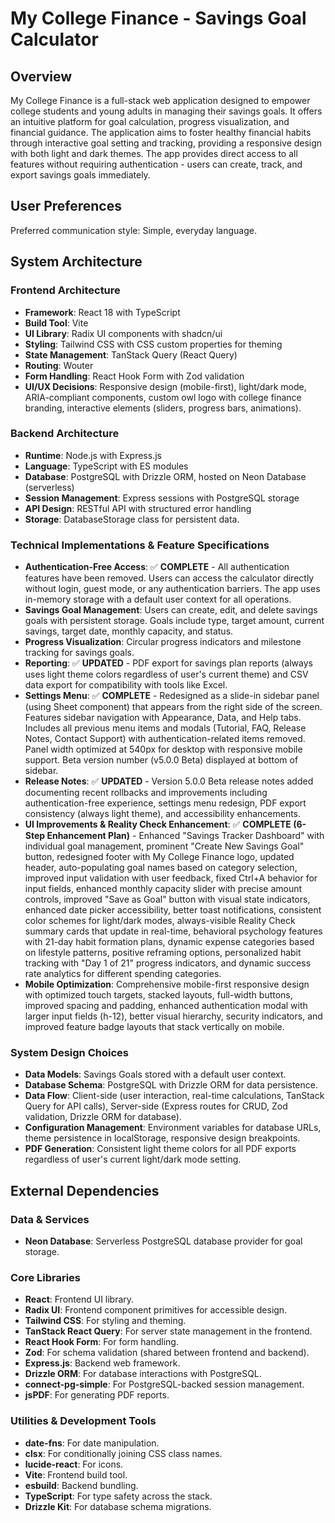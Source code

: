 # My College Finance - Savings Goal Calculator

## Overview
My College Finance is a full-stack web application designed to empower college students and young adults in managing their savings goals. It offers an intuitive platform for goal calculation, progress visualization, and financial guidance. The application aims to foster healthy financial habits through interactive goal setting and tracking, providing a responsive design with both light and dark themes. The app provides direct access to all features without requiring authentication - users can create, track, and export savings goals immediately.

## User Preferences
Preferred communication style: Simple, everyday language.

## System Architecture

### Frontend Architecture
- **Framework**: React 18 with TypeScript
- **Build Tool**: Vite
- **UI Library**: Radix UI components with shadcn/ui
- **Styling**: Tailwind CSS with CSS custom properties for theming
- **State Management**: TanStack Query (React Query)
- **Routing**: Wouter
- **Form Handling**: React Hook Form with Zod validation
- **UI/UX Decisions**: Responsive design (mobile-first), light/dark mode, ARIA-compliant components, custom owl logo with college finance branding, interactive elements (sliders, progress bars, animations).

### Backend Architecture
- **Runtime**: Node.js with Express.js
- **Language**: TypeScript with ES modules
- **Database**: PostgreSQL with Drizzle ORM, hosted on Neon Database (serverless)
- **Session Management**: Express sessions with PostgreSQL storage
- **API Design**: RESTful API with structured error handling
- **Storage**: DatabaseStorage class for persistent data.

### Technical Implementations & Feature Specifications
- **Authentication-Free Access**: ✅ **COMPLETE** - All authentication features have been removed. Users can access the calculator directly without login, guest mode, or any authentication barriers. The app uses in-memory storage with a default user context for all operations.
- **Savings Goal Management**: Users can create, edit, and delete savings goals with persistent storage. Goals include type, target amount, current savings, target date, monthly capacity, and status.
- **Progress Visualization**: Circular progress indicators and milestone tracking for savings goals.
- **Reporting**: ✅ **UPDATED** - PDF export for savings plan reports (always uses light theme colors regardless of user's current theme) and CSV data export for compatibility with tools like Excel.
- **Settings Menu**: ✅ **COMPLETE** - Redesigned as a slide-in sidebar panel (using Sheet component) that appears from the right side of the screen. Features sidebar navigation with Appearance, Data, and Help tabs. Includes all previous menu items and modals (Tutorial, FAQ, Release Notes, Contact Support) with authentication-related items removed. Panel width optimized at 540px for desktop with responsive mobile support. Beta version number (v5.0.0 Beta) displayed at bottom of sidebar.
- **Release Notes**: ✅ **UPDATED** - Version 5.0.0 Beta release notes added documenting recent rollbacks and improvements including authentication-free experience, settings menu redesign, PDF export consistency (always light theme), and accessibility enhancements.
- **UI Improvements & Reality Check Enhancement**: ✅ **COMPLETE (6-Step Enhancement Plan)** - Enhanced "Savings Tracker Dashboard" with individual goal management, prominent "Create New Savings Goal" button, redesigned footer with My College Finance logo, updated header, auto-populating goal names based on category selection, improved input validation with user feedback, fixed Ctrl+A behavior for input fields, enhanced monthly capacity slider with precise amount controls, improved "Save as Goal" button with visual state indicators, enhanced date picker accessibility, better toast notifications, consistent color schemes for light/dark modes, always-visible Reality Check summary cards that update in real-time, behavioral psychology features with 21-day habit formation plans, dynamic expense categories based on lifestyle patterns, positive reframing options, personalized habit tracking with "Day 1 of 21" progress indicators, and dynamic success rate analytics for different spending categories.
- **Mobile Optimization**: Comprehensive mobile-first responsive design with optimized touch targets, stacked layouts, full-width buttons, improved spacing and padding, enhanced authentication modal with larger input fields (h-12), better visual hierarchy, security indicators, and improved feature badge layouts that stack vertically on mobile.

### System Design Choices
- **Data Models**: Savings Goals stored with a default user context.
- **Database Schema**: PostgreSQL with Drizzle ORM for data persistence.
- **Data Flow**: Client-side (user interaction, real-time calculations, TanStack Query for API calls), Server-side (Express routes for CRUD, Zod validation, Drizzle ORM for database).
- **Configuration Management**: Environment variables for database URLs, theme persistence in localStorage, responsive design breakpoints.
- **PDF Generation**: Consistent light theme colors for all PDF exports regardless of user's current light/dark mode setting.

## External Dependencies

### Data & Services
- **Neon Database**: Serverless PostgreSQL database provider for goal storage.

### Core Libraries
- **React**: Frontend UI library.
- **Radix UI**: Frontend component primitives for accessible design.
- **Tailwind CSS**: For styling and theming.
- **TanStack React Query**: For server state management in the frontend.
- **React Hook Form**: For form handling.
- **Zod**: For schema validation (shared between frontend and backend).
- **Express.js**: Backend web framework.
- **Drizzle ORM**: For database interactions with PostgreSQL.
- **connect-pg-simple**: For PostgreSQL-backed session management.
- **jsPDF**: For generating PDF reports.

### Utilities & Development Tools
- **date-fns**: For date manipulation.
- **clsx**: For conditionally joining CSS class names.
- **lucide-react**: For icons.
- **Vite**: Frontend build tool.
- **esbuild**: Backend bundling.
- **TypeScript**: For type safety across the stack.
- **Drizzle Kit**: For database schema migrations.